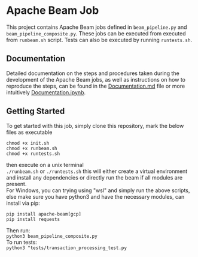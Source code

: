# Apache Beam Job

This project contains Apache Beam jobs defined in `beam_pipeline.py` and `beam_pipeline_composite.py`. 
These jobs can be executed from executed from `runbeam.sh` script.
Tests can also be executed by running `runtests.sh`.

## Documentation

Detailed documentation on the steps and procedures taken during the development of the Apache Beam jobs, as well as instructions on 
how to reproduce the steps, can be found in the [Documentation.md](docs/Documentation.md) file or more 
intuitively [Documentation.ipynb](docs/Documentation.ipynb).

## Getting Started

To get started with this job, simply clone this repository, mark the below files as executable  
```
chmod +x init.sh
chmod +x runbeam.sh
chmod +x runtests.sh
```
then execute on a unix terminal  
`./runbeam.sh` or `./runtests.sh` this will either create a virtual environment and install any dependencies 
or directly run the beam if all modules are present.  
For Windows, you can trying using "wsl" and simply run the above scripts, else make sure you have python3 and have the necessary modules, can install via pip:  
```
pip install apache-beam[gcp]
pip install requests 
```
Then run:  
`python3 beam_pipeline_composite.py`  
To run tests:  
`python3 "tests/transaction_processing_test.py`
